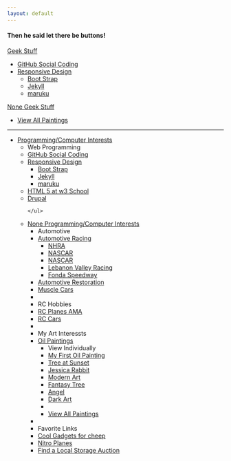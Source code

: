```yaml
---
layout: default
---
```





<div class="hero-unit">




<p>
<h4>Then he said let there be buttons!</h4>
<div class="btn-group">
<a class="btn dropdown-toggle" data-toggle="dropdown" href="#">
Geek Stuff
<span class="caret"></span>
</a>
<ul class="dropdown-menu">
<li><a href="https://github.com/">GitHub Social Coding</a></li>
<li class="dropdown-submenu">
                    <a tabindex="-1" href="#">Responsive Design</a>
                        <ul class="dropdown-menu">
                          <li><a href="http://twitter.github.com/bootstrap/">Boot Strap</a></li>
                          <li><a href="http://jekyllrb.com/">Jekyll</a></li>
                          <li><a href="http://maruku.rubyforge.org/index.html">maruku</a></li>
                        </ul>
                  </li>
</ul>
</div>
</p>

<p>
<div class="btn-group">
<a class="btn dropdown-toggle" data-toggle="dropdown" href="#">
None Geek Stuff
<span class="caret"></span>
</a>
<ul class="dropdown-menu">
<li><a href="paintings.html">View All Paintings</a></li>
</ul>
</div>
</p>


<hr>




<ul class="nav" tabindex="-2">
<li class="dropdown">
      <a href="#" class="dropdown-toggle" data-toggle="dropdown">Programming/Computer Interests</a>
      <ul class="dropdown-menu">
            <li class="nav-header">Web Programming</li>
            <li><a href="https://github.com/">GitHub Social Coding</a></li>
                  <li class="dropdown-submenu">
                    <a tabindex="-1" href="#">Responsive Design</a>
                        <ul class="dropdown-menu">
                          <li><a href="http://twitter.github.com/bootstrap/">Boot Strap</a></li>
                          <li><a href="http://jekyllrb.com/">Jekyll</a></li>
                          <li><a href="http://maruku.rubyforge.org/index.html">maruku</a></li>
                        </ul>
                  </li>
            <li><a href="http://www.w3schools.com/html/html5_intro.asp">HTML 5 at w3 School</a></li>
            <li><a href="http://drupal.org/">Drupal</a></li>

          
    </ul>
</li>
</ul>

<ul class="nav" tabindex="-2">
<li class="dropdown">
      <a href="#" class="dropdown-toggle" data-toggle="dropdown">None Programming/Computer Interests</a>
      <ul class="dropdown-menu">
            <li class="nav-header">Automotive</li>
                  <li class="dropdown-submenu">
                    <a tabindex="-1" href="#">Automotive Racing</a>
                        <ul class="dropdown-menu">
                          <li><a href="http://www.nhra.com/">NHRA</a></li>
                          <li><a href="http://www.nascar.com/">NASCAR</a></li>
                          <li><a href="http://www.nascar.com/">NASCAR</a></li>
                          <li><a href="http://www.lebanonvalley.com/">Lebanon Valley Racing</a></li>
                          <li><a href="http://fondaspeedway.net/">Fonda Speedway</a></li>
                        </ul>
                  </li>
            <li><a href="http://en.wikipedia.org/wiki/Automotive_restoration">Automotive Restoration</a></li>
            <li><a href="http://en.wikipedia.org/wiki/Muscle_car">Muscle Cars</a></li>
          <li class="divider"></li>
            <li class="nav-header">RC Hobbies</li>
                <li><a href="http://www.modelaircraft.org/">RC Planes AMA</a></li>
                <li><a href="http://www.rccaraction.com/">RC Cars</a></li>
        <li class="divider"></li>
        <li class="nav-header">My Art Interessts</li>
              <li class="dropdown-submenu">
                  <a tabindex="-1" href="#">Oil Paintings</a>
                        <ul class="dropdown-menu">
                            <li class="nav-header">View Individually</li>
                            <li><a href="../assets/mypics/fruitbasket.jpg">My First Oil Painting</a></li>
                            <li><a href="../assets/mypics/treesunset.jpg">Tree at Sunset</a></li>
                            <li><a href="../assets/mypics/jesrabbit.jpg">Jessica Rabbit</a></li>
                            <li><a href="../assets/mypics/swirl.jpg">Modern Art</a></li>
                            <li><a href="../assets/mypics/treeweep.jpg">Fantasy Tree</a></li>
                            <li><a href="../assets/mypics/angel.jpg">Angel</a></li>
                            <li><a href="../assets/mypics/fright.jpg">Dark Art</a></li>
                            <li class="divider"></li>
                            <li><a href="paintings.html">View All Paintings</a></li>
                        </ul>
                  </li>
      <li class="divider"></li>
        <li class="nav-header">Favorite Links</li>
          <li><a href="http://dx.com/">Cool Gadgets for cheep</a></li>
          <li><a href="http://www.nitroplanes.com/">Nitro Planes</a></li>
          <li><a href="http://www.storagetreasures.com/">Find a Local Storage Auction</a></li>
    </ul>
</li>
</ul>
</div>

